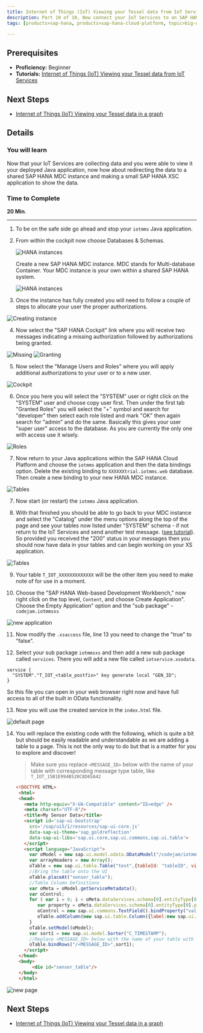 ```yaml
---
title: Internet of Things (IoT) Viewing your Tessel data from IoT Services through SAP HANA XS
description: Part 10 of 10, Now connect your IoT Services to an SAP HANA MDC instance and show the data using SAP HANA XS
tags: [products>sap-hana, products>sap-hana-cloud-platform, topic>big-data, topic>internet-of-things, tutorial>beginner ]

---
```


## Prerequisites  
 - **Proficiency:** Beginner
 - **Tutorials:** [Internet of Things (IoT) Viewing your Tessel data from IoT Services](http://www.sap.com/developer/tutorials/iot-part9-hcp-services-viewdata.html)

## Next Steps
 - [Internet of Things (IoT) Viewing your Tessel data in a graph](http://www.sap.com/developer/tutorials/iot-part12-hcp-services-xsgraph.html)



## Details
### You will learn  
Now that your IoT Services are collecting data and you were able to view it your deployed Java application, now how about redirecting the data to a shared SAP HANA MDC instance and making a small SAP HANA XSC application to show the data.  


### Time to Complete
**20 Min**.

---

1. To be on the safe side go ahead and stop your `iotmms` Java application.


2. From within the cockpit now choose Databases & Schemas.

    ![HANA instances](1.png)

    Create a new SAP HANA MDC instance. MDC stands for Multi-database Container. Your MDC instance is your own within a shared SAP HANA system.

    ![HANA instances](2.png)

3. Once the instance has fully created you will need to follow a couple of steps to allocate your user the proper authorizations.

  ![Creating instance](3.png)

4. Now select the "SAP HANA Cockpit" link where you will receive two messages indicating a missing authorization followed by authorizations being granted.

  ![Missing](4.png)
  ![Granting](5.png)

5. Now select the "Manage Users and Roles" where you will apply additional authorizations to your user or to a new user.

  ![Cockpit](6.png)

6. Once you here you will select the "SYSTEM" user or right click on the "SYSTEM" user and choose copy user first. Then under the first tab "Granted Roles" you will select the "+" symbol and search for "developer" then select each role listed and mark "OK" then again search for "admin" and do the same. Basically this gives your user "super user" access to the database. As you are currently the only one with access use it wisely.

  ![Roles](7.png)

7. Now return to your Java applications within the SAP HANA Cloud Platform and choose the `iotmms` application and then the data bindings option. Delete the existing binding to `XXXXXXtrial.iotmms.web` database. Then create a  new binding to your new HANA MDC instance.

  ![Tables](8.png)

7. Now start (or restart) the `iotmms` Java application.

8. With that finished you should be able to go back to your MDC instance and select the "Catalog" under the menu options along the top of the page and see your tables now listed under "SYSTEM" schema - if not return to the IoT Services and send another test message. ([see tutorial](http://www.sap.com/developer/tutorials/iot-part7-add-device.html)). So provided you received the "200" status in your messages then you should now have data in your tables and can begin working on your XS application.

  ![Tables](9.png)

9. Your table `T_IOT_XXXXXXXXXXXXX` will be the other item you need to make note of for use in a moment.

10. Choose the "SAP HANA Web-based Development Workbench," now right click on the top level, `Content`, and choose Create Application". Choose the Empty Application" option and the "sub package" - `codejam.iotmmsxs`

  ![new application](14.png)

11. Now modify the `.xsaccess` file, line 13 you need to change the "true" to "false".

12. Select your sub package `iotmmsxs` and then add a new sub package called `services`. There you will add a new file called `iotservice.xsodata`.

  ```
  service {
    "SYSTEM"."T_IOT_<table_postfix>" key generate local "GEN_ID";
  }
  ```

  So this file you can open in your web browser right now and have full access to all of the built in OData functionality.

13. Now you will use the created service in the `index.html` file.

  ![default page](12.png)

14. You will replace the existing code with the following, which is quite a bit but should be easily readable and understandable as we are adding a table to a page. This is not the only way to do but that is a matter for you to explore and discover!

    > Make sure you replace `<MESSAGE_ID>` below with the name of your table with corresponding message type table, like `T_IOT_15B1E994B520C8D65A42`

    ```html
    <!DOCTYPE HTML>
     <html>
     <head>
       <meta http-equiv="X-UA-Compatible" content="IE=edge" />
       <meta charset="UTF-8"/>
       <title>My Sensor Data</title>
       <script id='sap-ui-bootstrap'
         src='/sap/ui5/1/resources/sap-ui-core.js'
         data-sap-ui-theme='sap_goldreflection'
         data-sap-ui-libs='sap.ui.core,sap.ui.commons,sap.ui.table'>
       </script>
       <script language="JavaScript">
         var oModel = new sap.ui.model.odata.ODataModel("/codejam/iotmmsxs/services/iotservice.xsodata/", false);
         var arrayHeaders = new Array();
         oTable = new sap.ui.table.Table("test",{tableId: "tableID", visibleRowCount: 10});
         //Bring the table onto the UI
         oTable.placeAt("sensor_table");
         //Table Column Definitions
         var oMeta = oModel.getServiceMetadata();
         var oControl;
         for ( var i = 0; i < oMeta.dataServices.schema[0].entityType[0].property.length; i++) {
            var property = oMeta.dataServices.schema[0].entityType[0].property[i];
            oControl = new sap.ui.commons.TextField().bindProperty("value",property.name);
            oTable.addColumn(new sap.ui.table.Column({label:new sap.ui.commons.Label({text: property.name}), template: oControl, sortProperty: property.name, filterProperty: property.name, filterOperator: sap.ui.model.FilterOperator.EQ, flexible: true, width: "125px" }));
         }
         oTable.setModel(oModel);
         var sort1 = new sap.ui.model.Sorter("C_TIMESTAMP");
         //Replace <MESSAGE_ID> below with the name of your table with corresponding message type table, like T_IOT_15B1E994B520C8D65A42
         oTable.bindRows("/<MESSAGE_ID>",sort1);
       </script>
     </head>
     <body>
          <div id="sensor_table"/>
     </body>
     </html>
    ```

  ![new page](13.png)


## Next Steps
 - [Internet of Things (IoT) Viewing your Tessel data in a graph](http://www.sap.com/developer/tutorials/iot-part12-hcp-services-xsgraph.html)
